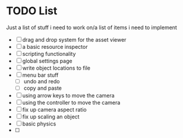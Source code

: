 # TODO List

Just a list of stuff i need to work on/a list of items i need to implement

- [ ] drag and drop system for the asset viewer
- [ ] a basic resource inspector
- [ ] scripting functionality
- [ ] global settings page
- [ ] write object locations to file
- [ ] menu bar stuff
  - [ ] undo and redo
  - [ ] copy and paste
- [ ] using arrow keys to move the camera
- [ ] using the controller to move the camera
- [ ] fix up camera aspect ratio
- [ ] fix up scaling an object
- [ ] basic physics
- [ ] 